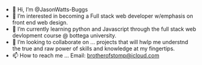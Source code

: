 - 👋 Hi, I’m @JasonWatts-Buggs
- 👀 I’m interested in becoming a Full stack web developer w/emphasis on front end web design.
- 🌱 I’m currently learning python and Javascript through the full stack web devlopment course @ bottega university.
- 💞️ I’m looking to collaborate on ... projects that will hwlp me understnd the true and raw power of skills and knowledge at my fingertips.
- 📫 How to reach me ... Email: brotherofstomp@icloud.com

<!---
JasonWatts-Buggs/JasonWatts-Buggs is a ✨ special ✨ repository because its `README.md` (this file) appears on your GitHub profile.
You can click the Preview link to take a look at your changes.
--->
